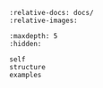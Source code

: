 ```{include} ../README.md
:relative-docs: docs/
:relative-images:
```

```{toctree}
:maxdepth: 5
:hidden:

self
structure
examples
```
